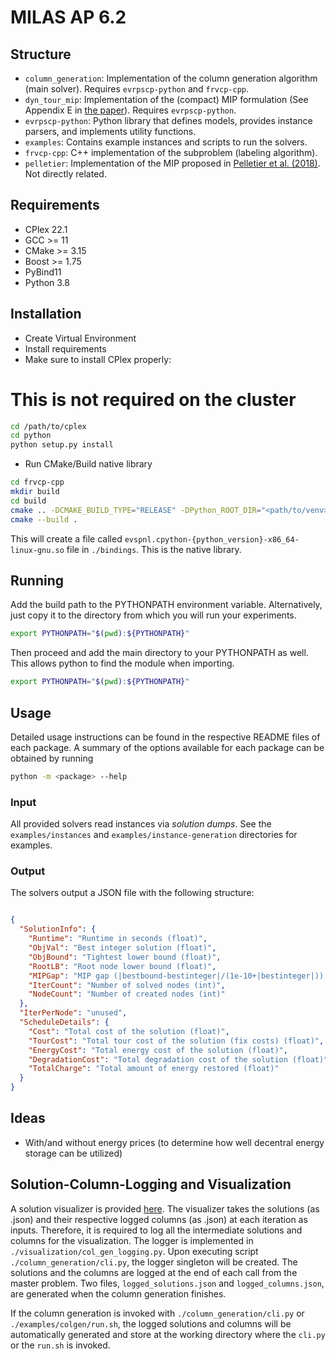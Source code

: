 # MILAS AP 6.2

## Structure

* `column_generation`: Implementation of the column generation algorithm (main solver). Requires `evrpscp-python`
  and `frvcp-cpp`.
* `dyn_tour_mip`: Implementation of the (compact) MIP formulation (See Appendix E
  in [the paper](https://arxiv.org/abs/2201.03972)). Requires `evrpscp-python`.
* `evrpscp-python`: Python library that defines models, provides instance parsers, and implements utility functions.
* `examples`: Contains example instances and scripts to run the solvers.
* `frvcp-cpp`: C++ implementation of the subproblem (labeling algorithm).
* `pelletier`: Implementation of the MIP proposed
  in [Pelletier et al. (2018)](https://www.sciencedirect.com/science/article/abs/pii/S0191261517308871). Not directly
  related.

## Requirements

* CPlex 22.1
* GCC >= 11
* CMake >= 3.15
* Boost >= 1.75
* PyBind11
* Python 3.8

## Installation

* Create Virtual Environment
* Install requirements
* Make sure to install CPlex properly:

# This is not required on the cluster
```bash
cd /path/to/cplex
cd python
python setup.py install
```

* Run CMake/Build native library

```bash
cd frvcp-cpp
mkdir build
cd build
cmake .. -DCMAKE_BUILD_TYPE="RELEASE" -DPython_ROOT_DIR="<path/to/venv>"
cmake --build .
```

This will create a file called `evspnl.cpython-{python_version}-x86_64-linux-gnu.so` file in `./bindings`.
This is the native library.

## Running

Add the build path to the PYTHONPATH environment variable. Alternatively, just copy it to the directory from which
you will run your experiments.

```bash
export PYTHONPATH="$(pwd):${PYTHONPATH}"
```

Then proceed and add the main directory to your PYTHONPATH as well. This allows python to find the module when
importing.

```bash
export PYTHONPATH="$(pwd):${PYTHONPATH}"
```

## Usage

Detailed usage instructions can be found in the respective README files of each package. A summary of the options
available for each package can be obtained by running

```bash
python -m <package> --help
```

### Input

All provided solvers read instances via *solution dumps*. See the `examples/instances`
and `examples/instance-generation` directories for examples.

### Output

The solvers output a JSON file with the following structure:

```json

{
  "SolutionInfo": {
    "Runtime": "Runtime in seconds (float)",
    "ObjVal": "Best integer solution (float)",
    "ObjBound": "Tightest lower bound (float)",
    "RootLB": "Root node lower bound (float)",
    "MIPGap": "MIP gap (|bestbound-bestinteger|/(1e-10+|bestinteger|)) (float)",
    "IterCount": "Number of solved nodes (int)",
    "NodeCount": "Number of created nodes (int)"
  },
  "IterPerNode": "unused",
  "ScheduleDetails": {
    "Cost": "Total cost of the solution (float)",
    "TourCost": "Total tour cost of the solution (fix costs) (float)",
    "EnergyCost": "Total energy cost of the solution (float)",
    "DegradationCost": "Total degradation cost of the solution (float)",
    "TotalCharge": "Total amount of energy restored (float)"
  }
}
```

## Ideas

* With/and without energy prices (to determine how well decentral energy storage can be utilized)

## Solution-Column-Logging and Visualization

A solution visualizer is provided [here](https://oscm.maximilian-schiffer.com/milas/col_visualizer). The visualizer takes the solutions (as .json) and their respective logged columns (as .json) at each iteration as inputs. Therefore, it is required to log all the intermediate solutions and columns for the visualization. The logger is implemented in `./visualization/col_gen_logging.py`. Upon executing script `./column_generation/cli.py`, the logger singleton will be created. The solutions and the columns are logged at the end of each call from the master problem. Two files, `logged_solutions.json` and `logged_columns.json`, are generated when the column generation finishes.

If the column generation is invoked with `./column_generation/cli.py` or `./examples/colgen/run.sh`, the logged solutions and columns will be automatically generated and store at the working directory where the `cli.py` or the `run.sh` is invoked. 

